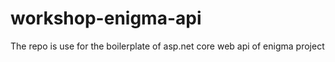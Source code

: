 # workshop-enigma-api
The repo is use for the boilerplate of asp.net core web api of enigma project 
